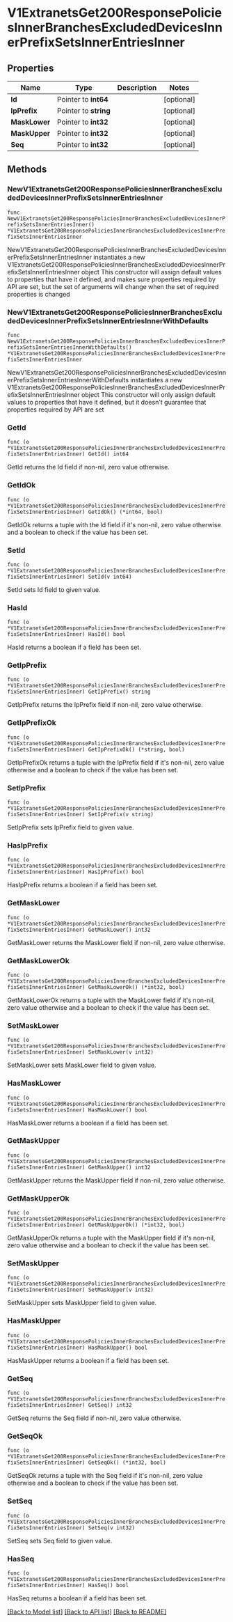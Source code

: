 # V1ExtranetsGet200ResponsePoliciesInnerBranchesExcludedDevicesInnerPrefixSetsInnerEntriesInner

## Properties

Name | Type | Description | Notes
------------ | ------------- | ------------- | -------------
**Id** | Pointer to **int64** |  | [optional] 
**IpPrefix** | Pointer to **string** |  | [optional] 
**MaskLower** | Pointer to **int32** |  | [optional] 
**MaskUpper** | Pointer to **int32** |  | [optional] 
**Seq** | Pointer to **int32** |  | [optional] 

## Methods

### NewV1ExtranetsGet200ResponsePoliciesInnerBranchesExcludedDevicesInnerPrefixSetsInnerEntriesInner

`func NewV1ExtranetsGet200ResponsePoliciesInnerBranchesExcludedDevicesInnerPrefixSetsInnerEntriesInner() *V1ExtranetsGet200ResponsePoliciesInnerBranchesExcludedDevicesInnerPrefixSetsInnerEntriesInner`

NewV1ExtranetsGet200ResponsePoliciesInnerBranchesExcludedDevicesInnerPrefixSetsInnerEntriesInner instantiates a new V1ExtranetsGet200ResponsePoliciesInnerBranchesExcludedDevicesInnerPrefixSetsInnerEntriesInner object
This constructor will assign default values to properties that have it defined,
and makes sure properties required by API are set, but the set of arguments
will change when the set of required properties is changed

### NewV1ExtranetsGet200ResponsePoliciesInnerBranchesExcludedDevicesInnerPrefixSetsInnerEntriesInnerWithDefaults

`func NewV1ExtranetsGet200ResponsePoliciesInnerBranchesExcludedDevicesInnerPrefixSetsInnerEntriesInnerWithDefaults() *V1ExtranetsGet200ResponsePoliciesInnerBranchesExcludedDevicesInnerPrefixSetsInnerEntriesInner`

NewV1ExtranetsGet200ResponsePoliciesInnerBranchesExcludedDevicesInnerPrefixSetsInnerEntriesInnerWithDefaults instantiates a new V1ExtranetsGet200ResponsePoliciesInnerBranchesExcludedDevicesInnerPrefixSetsInnerEntriesInner object
This constructor will only assign default values to properties that have it defined,
but it doesn't guarantee that properties required by API are set

### GetId

`func (o *V1ExtranetsGet200ResponsePoliciesInnerBranchesExcludedDevicesInnerPrefixSetsInnerEntriesInner) GetId() int64`

GetId returns the Id field if non-nil, zero value otherwise.

### GetIdOk

`func (o *V1ExtranetsGet200ResponsePoliciesInnerBranchesExcludedDevicesInnerPrefixSetsInnerEntriesInner) GetIdOk() (*int64, bool)`

GetIdOk returns a tuple with the Id field if it's non-nil, zero value otherwise
and a boolean to check if the value has been set.

### SetId

`func (o *V1ExtranetsGet200ResponsePoliciesInnerBranchesExcludedDevicesInnerPrefixSetsInnerEntriesInner) SetId(v int64)`

SetId sets Id field to given value.

### HasId

`func (o *V1ExtranetsGet200ResponsePoliciesInnerBranchesExcludedDevicesInnerPrefixSetsInnerEntriesInner) HasId() bool`

HasId returns a boolean if a field has been set.

### GetIpPrefix

`func (o *V1ExtranetsGet200ResponsePoliciesInnerBranchesExcludedDevicesInnerPrefixSetsInnerEntriesInner) GetIpPrefix() string`

GetIpPrefix returns the IpPrefix field if non-nil, zero value otherwise.

### GetIpPrefixOk

`func (o *V1ExtranetsGet200ResponsePoliciesInnerBranchesExcludedDevicesInnerPrefixSetsInnerEntriesInner) GetIpPrefixOk() (*string, bool)`

GetIpPrefixOk returns a tuple with the IpPrefix field if it's non-nil, zero value otherwise
and a boolean to check if the value has been set.

### SetIpPrefix

`func (o *V1ExtranetsGet200ResponsePoliciesInnerBranchesExcludedDevicesInnerPrefixSetsInnerEntriesInner) SetIpPrefix(v string)`

SetIpPrefix sets IpPrefix field to given value.

### HasIpPrefix

`func (o *V1ExtranetsGet200ResponsePoliciesInnerBranchesExcludedDevicesInnerPrefixSetsInnerEntriesInner) HasIpPrefix() bool`

HasIpPrefix returns a boolean if a field has been set.

### GetMaskLower

`func (o *V1ExtranetsGet200ResponsePoliciesInnerBranchesExcludedDevicesInnerPrefixSetsInnerEntriesInner) GetMaskLower() int32`

GetMaskLower returns the MaskLower field if non-nil, zero value otherwise.

### GetMaskLowerOk

`func (o *V1ExtranetsGet200ResponsePoliciesInnerBranchesExcludedDevicesInnerPrefixSetsInnerEntriesInner) GetMaskLowerOk() (*int32, bool)`

GetMaskLowerOk returns a tuple with the MaskLower field if it's non-nil, zero value otherwise
and a boolean to check if the value has been set.

### SetMaskLower

`func (o *V1ExtranetsGet200ResponsePoliciesInnerBranchesExcludedDevicesInnerPrefixSetsInnerEntriesInner) SetMaskLower(v int32)`

SetMaskLower sets MaskLower field to given value.

### HasMaskLower

`func (o *V1ExtranetsGet200ResponsePoliciesInnerBranchesExcludedDevicesInnerPrefixSetsInnerEntriesInner) HasMaskLower() bool`

HasMaskLower returns a boolean if a field has been set.

### GetMaskUpper

`func (o *V1ExtranetsGet200ResponsePoliciesInnerBranchesExcludedDevicesInnerPrefixSetsInnerEntriesInner) GetMaskUpper() int32`

GetMaskUpper returns the MaskUpper field if non-nil, zero value otherwise.

### GetMaskUpperOk

`func (o *V1ExtranetsGet200ResponsePoliciesInnerBranchesExcludedDevicesInnerPrefixSetsInnerEntriesInner) GetMaskUpperOk() (*int32, bool)`

GetMaskUpperOk returns a tuple with the MaskUpper field if it's non-nil, zero value otherwise
and a boolean to check if the value has been set.

### SetMaskUpper

`func (o *V1ExtranetsGet200ResponsePoliciesInnerBranchesExcludedDevicesInnerPrefixSetsInnerEntriesInner) SetMaskUpper(v int32)`

SetMaskUpper sets MaskUpper field to given value.

### HasMaskUpper

`func (o *V1ExtranetsGet200ResponsePoliciesInnerBranchesExcludedDevicesInnerPrefixSetsInnerEntriesInner) HasMaskUpper() bool`

HasMaskUpper returns a boolean if a field has been set.

### GetSeq

`func (o *V1ExtranetsGet200ResponsePoliciesInnerBranchesExcludedDevicesInnerPrefixSetsInnerEntriesInner) GetSeq() int32`

GetSeq returns the Seq field if non-nil, zero value otherwise.

### GetSeqOk

`func (o *V1ExtranetsGet200ResponsePoliciesInnerBranchesExcludedDevicesInnerPrefixSetsInnerEntriesInner) GetSeqOk() (*int32, bool)`

GetSeqOk returns a tuple with the Seq field if it's non-nil, zero value otherwise
and a boolean to check if the value has been set.

### SetSeq

`func (o *V1ExtranetsGet200ResponsePoliciesInnerBranchesExcludedDevicesInnerPrefixSetsInnerEntriesInner) SetSeq(v int32)`

SetSeq sets Seq field to given value.

### HasSeq

`func (o *V1ExtranetsGet200ResponsePoliciesInnerBranchesExcludedDevicesInnerPrefixSetsInnerEntriesInner) HasSeq() bool`

HasSeq returns a boolean if a field has been set.


[[Back to Model list]](../README.md#documentation-for-models) [[Back to API list]](../README.md#documentation-for-api-endpoints) [[Back to README]](../README.md)


